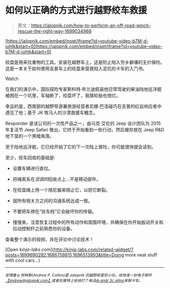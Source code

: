 # 如何以正确的方式进行越野绞车救援

> 原文：<https://jalopnik.com/how-to-perform-an-off-road-winch-rescue-the-right-way-1699034968>

 [https://jalopnik.com/embed/inset/iframe?id=youtube-video-b7M-d-iuhtk&start=0](https://jalopnik.com/embed/inset/iframe?id=youtube-video-b7M-d-iuhtk&start=0) 

绞盘是用来拉重物的工具。安装在越野车上，这是防止陷入穷乡僻壤的无价保险。这是一本关于如何使用吉普车上的绞盘来营救陷入泥坑的卡车的入门书。

Watch

在我们的演示中，国际探险专家斯科特·布兰迪假装他日常驾驶的柴油陆地巡洋舰被困在一个坑里，车轴断了，绞盘坏了，我猜轮胎也很烂。

幸运的是，西南部的越野导游兼旅游经营者尼娜·巴洛碰巧在吉普的红岩响应者中遇见了他；基于 JK 牧马人的沙漠救援车概念。

Responder 是该公司的一次性产品之一，由马克·艾伦的 Jeep 设计团队为 2015 年复活节 Jeep Safari 推出，它终于开始看到一些行动，然后被存放在 Jeep R&D 地下室的一个黑暗角落。

至于陆地巡洋舰，它已经开始了它的下一次陆上冒险，你可能很快就会读到。

至少，绞车回收的基础是:

*   设置车辆进行直拉。

*   将绳索系在*坚固的*回收点上...不是移动部件。

*   在绞盘绳上用一个阻尼器来阻止它，以防它断裂。

*   就所有相关方之间的沟通系统达成一致。

*   不要把车停在“驻车档”它会破坏你的传输。

*   慢慢来，注意恢复过程中的所有动作和周围环境，并确保在你开始扳动开关和拉动控制杆之前熟悉你的设备。

查看整个演示的视频，并在评论中讨论技术！

[Open *kinja-labs.com*](http://kinja-labs.com/related-widget/?posts=1699690282,1686759815,1696513993&title=Doing more neat stuff with cool cars...)

* * *

<small>*安德鲁·p·柯林斯(Andrew P. Collins)是 Jalopnik 的越野和冒险小伙。给他发一封电子邮件*</small>[<small>*【andrew@jalopnik.com】*</small>](mailto:andrew@jalopnik.com)<small>*或者在推特上给他打个电话*</small>[<small>*@ andr 3c ollins*</small>](http://twitter.com/andr3wcollins)<small>*来聊卡车。*</small>